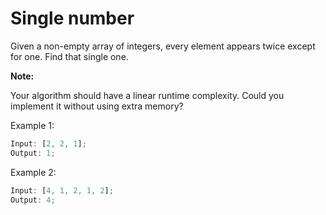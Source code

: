 # Single number

Given a non-empty array of integers, every element appears twice except for one. Find that single one.

**Note:**

Your algorithm should have a linear runtime complexity. Could you implement it without using extra memory?

Example 1:

```javascript
Input: [2, 2, 1];
Output: 1;
```

Example 2:

```javascript
Input: [4, 1, 2, 1, 2];
Output: 4;
```
